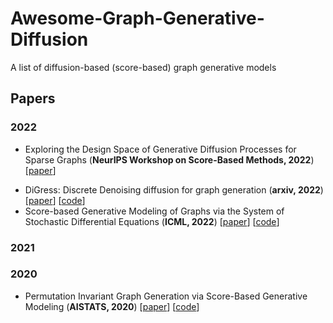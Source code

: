 # Awesome-Graph-Generative-Diffusion

A list of diffusion-based (score-based) graph generative models

## Papers

### 2022

- Exploring the Design Space of Generative Diffusion Processes for Sparse Graphs (**NeurIPS Workshop on Score-Based Methods, 2022**)[[paper](https://openreview.net/pdf?id=dZxS1qzH-Mq)]
* DiGress: Discrete Denoising diffusion for graph generation (**arxiv, 2022**) [[paper](https://arxiv.org/pdf/2209.14734.pdf)] [[code](https://github.com/cvignac/digress)]
* Score-based Generative Modeling of Graphs via the System of Stochastic Differential Equations (**ICML, 2022**) [[paper](https://arxiv.org/pdf/2202.02514.pdf)] [[code](https://github.com/harryjo97/GDSS)]

### 2021

### 2020

* Permutation Invariant Graph Generation via Score-Based Generative Modeling (**AISTATS, 2020**) [[paper](https://arxiv.org/pdf/2003.00638.pdf)] [[code](https://github.com/ermongroup/GraphScoreMatching)]
